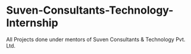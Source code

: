 # Suven-Consultants-Technology-Internship
All Projects done under mentors of Suven Consultants &amp; Technology Pvt. Ltd.
